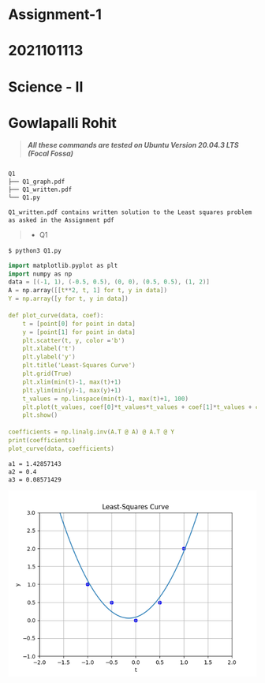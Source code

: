 # Assignment-1
# 2021101113
# Science - II
# Gowlapalli Rohit

>##### All these commands are tested on Ubuntu Version 20.04.3 LTS (Focal Fossa) 
```
Q1
├── Q1_graph.pdf
├── Q1_written.pdf
└── Q1.py
```
```
Q1_written.pdf contains written solution to the Least squares problem as asked in the Assignment pdf
```
> * Q1

`$ python3 Q1.py`  
```cpp
import matplotlib.pyplot as plt
import numpy as np
data = [(-1, 1), (-0.5, 0.5), (0, 0), (0.5, 0.5), (1, 2)]
A = np.array([[t**2, t, 1] for t, y in data])
Y = np.array([y for t, y in data])

def plot_curve(data, coef):
    t = [point[0] for point in data]
    y = [point[1] for point in data]
    plt.scatter(t, y, color ='b') 
    plt.xlabel('t')
    plt.ylabel('y')
    plt.title('Least-Squares Curve')
    plt.grid(True)
    plt.xlim(min(t)-1, max(t)+1)
    plt.ylim(min(y)-1, max(y)+1)
    t_values = np.linspace(min(t)-1, max(t)+1, 100)
    plt.plot(t_values, coef[0]*t_values*t_values + coef[1]*t_values + coef[2])
    plt.show()

coefficients = np.linalg.inv(A.T @ A) @ A.T @ Y
print(coefficients)
plot_curve(data, coefficients)
```
```
a1 = 1.42857143
a2 = 0.4        
a3 = 0.08571429

```
![Q1.png](Q1.png)
